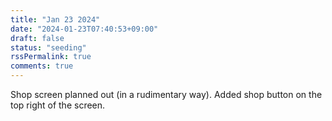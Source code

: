 ```yaml
---
title: "Jan 23 2024"
date: "2024-01-23T07:40:53+09:00"
draft: false
status: "seeding"
rssPermalink: true
comments: true
---
```

Shop screen planned out (in a rudimentary way). Added shop button on the top right of the screen.
